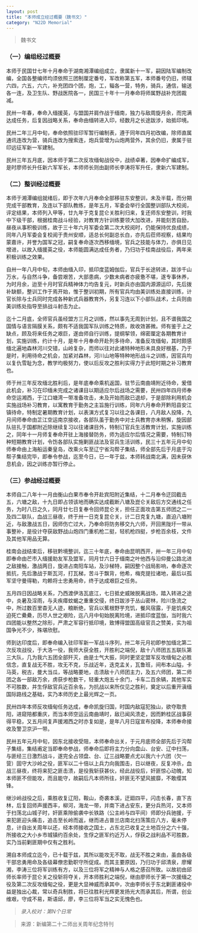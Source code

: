 ```yaml
---
layout: post
title: "本师成立经过概要（魏书文）"
category: "N22D Memorial"
---
```


> 魏书文
### （一）编组经过概要

本师于民国廿七年十月奉命于湖南湘潭编组成立，隶属新十一军，嗣因陆军编制改编，全国各整编师均须依照三团制厘定番号，军改称第五军，本师番号仍旧，师辖六四，六五，六六，补充团四个团，炮，工，辎各一营，特务，骑兵，通信，输送各一连，及卫生队、野战医院各一，民国三十年十一月奉命将师属野战补充团裁减。

民卅一年春，奉命入缅援英，与盟国并肩作战于缅南，独力与敌周旋月余，而完满达成任务，后复因战略关系，奉命由缅转进入印，经数月之长途跋涉，始抵印境。

民卅二年三月中旬，奉命依照驻印军暂行编制表，遵于同年四月初改编，除师直属通讯连改为营，骑兵连改为搜索连，炮兵营增为山炮两营外，其余仍旧，隶属于驻印远征军新一军建制。

民卅三年五月底，因本师于第二次反攻缅甸战役中，战绩卓著，因奉命扩编成军，是时廖师长升任新六军军长，本师师长则由副师长李涛将军升任，隶新六军建制。

### （二）整训经过概要
本师于湘潭编组就绪后，即于次年六月奉命全部移驻东安整训，未及半载，而分期完成干部教育，及连以下部队教练，是年五月，军委会举行全国整训部队大校阅，评定结果，本师列入甲等，廿九年于克复昆仑关胜利归来，复还师东安整训，时我中下级干部，根据桂南战斗经验，对教育方针训练要领大加改进，并能刻苦自励，昼夜从事积极训练，故于三十年六月军委会第二次大校阅时，仍能保持优良成绩，同年八月军委会复校阅于贵州安顺，适总长何副总长白，亦先后莅师视察，结果均蒙嘉许，并誉为国军之冠，嗣复奉命逐次西移缅境，官兵之技能与体力，亦俱日见增进，以故入缅援英之役，本师能圆满达成任务者，乃归功于桂南战役后，两年来积极训练之效果。

自卅一年八月中旬，本师由缅入印，抵印度蓝姆伽后，官兵于长途转进，跋涉千山万水，与自然斗争，备尝艰苦，大部患病，少数未病者亦疲惫不堪，遂专事休养，为时月余，迨至十月时官兵精神体力均告复元，时新兵亦由国内源源运印，先后拨补缺额，整训工作于焉开始，惟于整训初期，所有官兵均由美训练处直接训练，计官长除与士兵同时完成各种新式兵器教育外，另复习连以下小部队战术，士兵则由美训练处指导至排战斗射击为止。

迄十二月底，全师官兵虽经盟方三月之训练，然以事先无周到计划，且不谱我国之国情与语言隔膜关系，颇有不适我国军队训练之特质，故收效甚微。师有鉴于上之缺点，顾及将来任务之艰巨，遂由师自行训练，提纲挈领，绵密厘定各期教育计划，实施训练，约计十月，是年十月奉命开赴列多待命，准备反攻缅甸，其时颇感缅北遍地森林河川交错，山岭复杂，而师以往对此诸特种地形未具良好根基，乃于是时，利用待命之机会，加紧对森林，河川山地等特种地形战斗之训练，因官兵均以复仇雪耻为念，教学均极努力，使以后反攻之胜利实得力于此短时期之补习教育也。

师于卅三年反攻缅北胜利后，是年底奉命乘机返国，驻节云南曲靖附近待命，爰借此机会，补习在印缅未完成之诸课目以期适应尔后战场之需要，民卅四年四月师奉命空运湘西，于江口塘湾一带准备攻击，未及开始而敌已退却，于是部除利用机会实施战场补习教育，以寓教育于勤务之主旨施行训练，同年六月奉命开黔阳县安江镇待命，特制定暑期教育计划，以表演方式复习以往之各课目，八月敌人投降，九月间师奉命由芷江空运南京接收，各部队虽于勤务中对士兵教育亦未稍懈，旋因部队驻扎于国都附近除继续复习以往诸课目外，特制订官兵生活教育计划，实施训练之，同年十一月师复奉命开驻上海接替防务，师为适应尔后情况之需要，特制订特种短期教育计划，令饬各部队实施剿匪战法及官兵生活训练，民三十五年元月中旬师奉命由上海船运秦皇岛，改乘火车至辽宁省沟帮子集结，师全部先后于月底于沟帮子集结完毕，即奉令参战，迄至今日，已一年于兹，本师转战南北满，因未获休息机会，因之训练亦暂行停止。

### （三）参战经过概要
本师自二八年十一月由衡山白果市奉令开赴宾阳附近集结，十二月奉令迂回截击五，六塘之敌，十九日即占领该地而确实达成截断八塘及崑仑关敌后方交通线之任务，为时八日之久，同月廿七日复奉令回师昆仑关，担任正面攻击第五师团之二一及四二联队，血战三昼夜，终于卅一日克复昆仑关，计二日克复九塘，直迫八塘附近，与敌激战五日，因师伤亡过大，乃奉命将防务移交九六师，开回黑陇圩一带从事整补，是役计夺获敌野战山炮四门重机枪二挺，轻机枪四挺，步枪百余枝，文件及其他军用品无算。

桂南会战结束后，移驻黔境整训，迄三十年底，奉命由昆明西开，卅一年三月中旬即奉命由芒市入缅援助友军及盟军，同月廿六日于缅南之叶他西与沿仰曼公路北进之敌接触，激战两日，旋进占南阳车站，及沙梯特，嗣因整个战局影响，奉命逐次抵抗，先后激战于斯瓦河，打瓦梯，苦斗于飘背，他希，梅克提拉诸地，最后以孤军坚守曼得勒，均赖将士忠勇用命，终于达成艰巨之任务。

五月四日因战略关系，乃西渡伊洛瓦底江，七日抵史威陂脱离战场，踏入转进之途中，炎暑及淫雨，与夫疾瘴蚊蝎之重重交侵，终日跋涉于丛山密林，险川急流之中，所过数百里杳无人迹，粮断绝，官兵以蕉根野芋充饥，餐风宿露，于是饥疾交迫死亡纍纍，历尽人世之艰险，迄八月中旬始脱离险境，进抵印度蓝伽，当时我六四团能以整然之除形，严肃之军容行抵印境，致博得盟国高级官员之赞美，实为祖国争光不少，殊堪欣慰。

师到达印度后，即奉命编入驻印军新一军战斗序列，卅二年元月初即参加缅北第二次反攻战役，于大洛一役，我师大获全胜，开胜利之端倪，敌十八师团五五联队第三大队，几为我六五团全部歼灭，由是士气大振，同时更坚定盟军反攻缅甸之必胜信念，直复战无不胜，攻无不克，乐战近年，迭克孟关，瓦鲁班，间布本山隘，卡马英，税古，曼大当瓜，等战略要地，击溃敌十八师团主力，及五六师团，第二师团之各一部敌万余，虏获步枪数干，轻重大炮五十余门，卡车二百余辆，其他军实不可胜数，并生俘敌官兵近百余名，为抗战以来所仅见之胜利，奠定以后重开滇缅国际路线之基础，实乃本师历史上最光辉之一页。

民卅四年本师反攻缅甸任务达成，奉命凯旋归国，时国内敌寇犯独山，欲夺取贵阳，进窥陪都重庆，而当本师空运云南曲靖时，敌已闻风溃走，因而黔桂区战事获得平稳，又五月间复声援湘西之时亦复如是，是年八月日寇宣布投降，本师奉命接收及警卫京沪一带。

民卅五年元月中旬，因东北接收受阻，本师奉命出关，于元月底师全部先后于沟帮子集结，集结甫定当即奉命参战，师奉命后即将主力分向盘山、台安、辽中扫荡，与匪经三日激烈战斗，遂完全占领盘、台、辽三战略要点尤以我六十六团（欠一营）固守大沙岭之役，匪军以二十倍以上兵力向我围击，日以继夜，反复冲杀，血战三昼夜，终将来犯之匪击溃，是役我斩获甚伙，经此战役后，奸匪惊心动魄，知本师匪不但能攻，而且能守，故嗣后凡本师所往，奸匪无不望风披靡，不敢缨其锋。

继沙岭战役之后，乘胜收复辽阳，鞍山，奇袭本溪，迂廻四平，闪击长春，直下吉林，后复回师声援西丰，柳河，海龙一带，并南下进占安东，更分兵热河，又本师于扫荡北山城子时，奸匪乘隙偷袭中长铁路（公主岭与四平间）师即分兵驰援，于来犯匪迎头痛击，追击至长岭而返，继而进占普兰店南北扫荡策应八方，毫未停息，计自出关周年以还，经本师接收之国土，占东北已收复之土地百分之六十强，所接收之大小乡市城镇约百余处，生俘之匪军约近万人，俘获之战利品不可胜数，实乃当前剿匪期中仅有之胜利。

溯自本师成立迄今，已十载于兹，其所以能攻无不取，战无不胜之来由，虽由各级干部忠勇用命及各级幕僚忠勤职守所促成。而其主要原因，乃归功于邱清泉，廖耀湘，李涛三位将军训练有方，以及三位将军之精神与人格之感召所致。以故初由邱师长率师于昆仑关之役斩将夺关，开本师胜利之端倪，继由廖师长于第一次援缅之役及第二次反攻缅甸之役，更是大显神威而承其中，次由李师长于东北剿匪诸役中益是独出心裁，常以奇兵制胜，将已往胜利光辉更发扬光大而承其后，所谓，创业维艰，守成不易，斯语邱，廖，李三位将军当之实无愧色也。

> *录入校对：第N个日常*

> 来源：新编第二十二师出关周年纪念特刊
